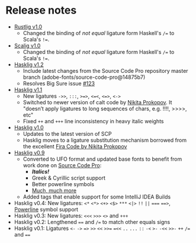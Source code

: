 
# Release notes
+ [Rustlig v1.0](https://github.com/shn-amn/scalig/releases/tag/v1.0)
    + Changed the binding of _not equal_ ligature form Haskell's `/=` to Scala's `!=`.
+ [Scalig v1.0](https://github.com/shn-amn/scalig/releases/tag/v1.0)
    + Changed the binding of _not equal_ ligature form Haskell's `/=` to Scala's `!=`.
+ [Hasklig v1.2](https://github.com/i-tu/Hasklig/releases/tag/v1.2)
    + Include latest changes from the Source Code Pro repository master branch (adobe-fonts/source-code-pro@14875b7)
    + Resolves Big Sure issue [#123](https://github.com/i-tu/Hasklig/issues/123)
+ [Hasklig v1.1](https://github.com/i-tu/Hasklig/releases/tag/1.1)
    + New ligatures `->>`, `:::`, `>=>`, `<=<`, `<=>`, `<->`
    + Switched to newer version of calt code by [Nikita Prokopov](https://github.com/tonsky/FiraCode). It "doesn’t apply ligatures to long sequences of chars, e.g. !!!!, >>>>, etc"
    + Fixed `++` and `+++` line inconsistency in heavy italic weights
+ [Hasklig v1.0](https://github.com/i-tu/Hasklig/releases/tag/1.0)
    + Updates to the latest version of SCP
    + Hasklig moves to a ligature substitution mechanism borrowed from the excellent [Fira Code by Nikita Prokopov](https://github.com/tonsky/FiraCode)
+ [Hasklig v0.9](https://github.com/i-tu/Hasklig/releases/tag/0.9)
	+ Converted to UFO format and updated base fonts to benefit from work done on [Source Code Pro](https://github.com/adobe-fonts/source-code-pro/):
		- ***Italics!***
		- Greek & Cyrillic script support
		- Better powerline symbols
		- [Much, much more](https://github.com/adobe-fonts/source-code-pro/releases/tag/2.010R-ro%2F1.030R-it)
	- Added tags that enable support for some IntelliJ IDEA Builds
+ Hasklig v0.4: New ligatures: `<*` `<*>` `<+>` `<$>` `***`  `<|>` `!!` `||` `===` `==>`,  [Powerline](https://github.com/powerline/powerline) symbol support
+ Hasklig v0.3: New ligatures: `<<<` `>>>` `<>` and `+++`
+ Hasklig v0.2: Lengthened `==` and `/=` to match other equals signs
+ Hasklig v0.1: Ligatures `<-` `->` `=>` `>>` `<<` `>>=` `=<<` `..` `...` `::` `-<` `>-` `-<<` `>>-` `++` `/=` and `==`
